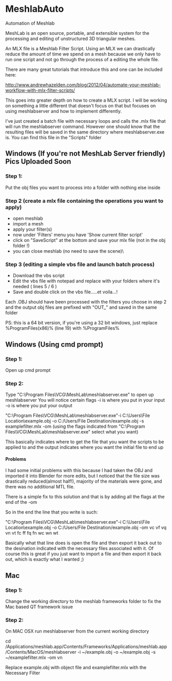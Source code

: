 # MeshlabAuto
Automation of Meshlab


MeshLab is an open source, portable, and extensible system for the processing and editing 
of unstructured 3D triangular meshes.

An MLX file is a Meshlab Filter Script. Using an MLX we can drastically reduce the amount of time we spend on 
a mesh because we only have to run one script and not go through the process of a editing the whole file.

There are many great tutorials that introduce this and one can be included here:

http://www.andrewhazelden.com/blog/2012/04/automate-your-meshlab-workflow-with-mlx-filter-scripts/

This goes into greater depth on how to create a MLX script. I will be working on something a little different that doesn't
focus on that but focuses on using meshlabserver and how to implement differently.

I've just created a batch file with necessary loops and calls the .mlx file that will run the meshlabserver 
command. However one should know that the resulting files will be saved in the same directory where 
meshlabserver.exe is. You can find this file in the "Scripts" folder

## Windows (If you're not MeshLab Server friendly)      Pics Uploaded Soon

### Step 1:
Put the obj files you want to process into a folder with nothing else inside

### Step 2 (create a mlx file containing the operations you want to apply)
<ul>
<li> open meshlab
<li> import a mesh
<li> apply your filter(s)
<li> now under 'Filters' menu you have 'Show current filter script'
<li> click on "SaveScript" at the bottom and save your mlx file (not in the obj folder !)
<li> you can close meshlab (no need to save the scene)\
</ul>

### Step 3 (editing a simple vbs file and launch batch process)
<ul>
<li> Download the vbs script
<li> Edit the vbs file with notepad and replace with your folders where it's needed ( lines 5 / 6 )
<li> Save and double click on the vbs file.....et voila...!
</ul>

Each .OBJ should have been processed with the filters you choose in step 2 and the output obj files are prefixed with "OUT_" and saved in the same folder

PS: this is a 64 bit version, if you're using a 32 bit windows, just replace %ProgramFiles(x86)% (line 19) with %ProgramFiles%

## Windows (Using cmd prompt)

### Step 1:
Open up cmd prompt

### Step 2:
Type "C:\Program Files\VCG\MeshLab\meshlabserver.exe" to open up meshlabserver 
You will notice certain flags
-i is where you put in your input
-o is where you put your output


"C:\Program Files\VCG\MeshLab\meshlabserver.exe"-i C:\Users\File Location\example.obj -o C:/Users/File Destination/example.obj -s examplefilter.mlx -om 
(using the flags indicated from "C:\Program Files\VCG\MeshLab\meshlabserver.exe" select what you want)

This basically indicates where to get the file that you want the scripts to be applied to and the output indicates where you want the initial file to end up

#### Problems

I had some initial problems with this because I had taken the OBJ and imported it into Blender for more edits, but 
I noticed that the file size was drastically reduced(almost half!), majority of the materials were gone, and there was no additional MTL file.

There is a simple fix to this solution and that is by adding all the flags at the end of the -om

So in the end the line that you write is such:

"C:\Program Files\VCG\MeshLab\meshlabserver.exe"-i C:\Users\File Location\example.obj -o C:/Users/File Destination/example.obj -om vc vf vq vn vt fc ff fq fn wc wn wt

Basically what that line does is open the file and then export it back out to the desination indicated with the necessary files associated with it. Of course this is great if you just 
want to import a file and then export it back out, which is exactly what I wanted ;) 


## Mac

### Step 1:
Change the working directory to the meshlab frameworks folder to fix the Mac based QT framework issue

### Step 2:
On MAC OSX run meshlabserver from the current working directory

cd /Applications/meshlab.app/Contents/Frameworks/Applications/meshlab.app/Contents/MacOS/meshlabserver  -i ~/example.obj -o ~/example.obj -s ~/examplefilter.mlx -om vn   

Replace example.obj with object file and examplefilter.mlx with the Necessary Filter




